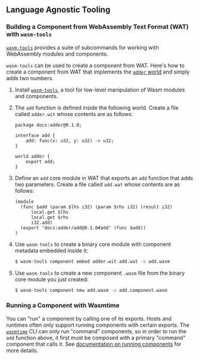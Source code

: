 ## Language Agnostic Tooling

### Building a Component from WebAssembly Text Format (WAT) with `wasm-tools`

[`wasm-tools`](https://github.com/bytecodealliance/wasm-tools) provides a suite of subcommands for
working with WebAssembly modules and components.

`wasm-tools` can be used to create a component from WAT.
Here's how to create a component from WAT
that implements the [`adder` world](https://github.com/bytecodealliance/component-docs/blob/main/component-model/examples/tutorial/wit/adder/world.wit)
and simply adds two numbers.

1. Install [`wasm-tools`](https://github.com/bytecodealliance/wasm-tools/tree/main#installation), a
   tool for low-level manipulation of Wasm modules and components.
2. The `add` function is defined inside the following world.
   Create a file called `adder.wit` whose contents are as follows:

   ```wit
   package docs:adder@0.1.0;

   interface add {
       add: func(x: u32, y: u32) -> u32;
   }

   world adder {
       export add;
   }
   ```

3. Define an `add` core module in WAT that exports an `add` function that adds two parameters.
   Create a file called `add.wat` whose contents are as follows:

   ```wat
   (module
     (func $add (param $lhs i32) (param $rhs i32) (result i32)
         local.get $lhs
         local.get $rhs
         i32.add)
     (export "docs:adder/add@0.1.0#add" (func $add))
   )
   ```

4. Use `wasm-tools` to create a binary core module with component metadata embedded inside it:

   ```sh
   $ wasm-tools component embed adder.wit add.wat -o add.wasm
   ```

5. Use `wasm-tools` to create a new component `.wasm` file
   from the binary core module you just created:

   ```sh
   $ wasm-tools component new add.wasm -o add.component.wasm
   ```

### Running a Component with Wasmtime

You can "run" a component by calling one of its exports. Hosts and runtimes often only support
running components with certain exports. The [`wasmtime`](https://github.com/bytecodealliance/wasmtime) CLI can only run "command" components, so in
order to run the `add` function above, it first must be composed with a primary "command" component
that calls it. See [documentation on running components](../running-components/wasmtime.md) for more details.

